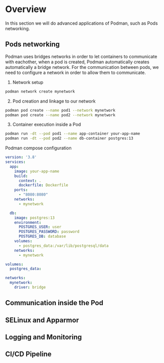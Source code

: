 # Overview
In this section we will do advanced applications of Podman, such as Pods networking.


## Pods networking
Podman uses bridges networks in order to let containers to communicate with eachother, when a pod is created, Podman automatically creates automatically a bridge network.
For the communication between pods, we need to configure a network in order to allow them to communicate.

1. Network setup
```bash
podman network create mynetwork
```

2. Pod creation and linkage to our network
```bash
podman pod create --name pod1 --network mynetwork
podman pod create --name pod2 --network mynetwork
```

3. Container execution inside a Pod
```bash
podman run -dt --pod pod1 --name app-container your-app-name
podman run -dt --pod pod2 --name db-container postgres:13
```

Podman compose configuration

```yaml
version: '3.8'
services:
  app:
    image: your-app-name
    build:
      context: .
      dockerfile: Dockerfile
    ports:
      - "8080:8080"
    networks:
      - mynetwork

  db:
    image: postgres:13
    environment:
      POSTGRES_USER: user
      POSTGRES_PASSWORD: password
      POSTGRES_DB: database
    volumes:
      - postgres_data:/var/lib/postgresql/data
    networks:
      - mynetwork

volumes:
  postgres_data:

networks:
  mynetwork:
    driver: bridge

```


## Communication inside the Pod

## SELinux and Apparmor

## Logging and Monitoring


## CI/CD Pipeline
